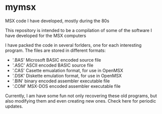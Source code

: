 # mymsx
MSX code I have developed, mostly during the 80s

This repository is intended to be a compilation of some of the software I have developed for the MSX computers

I have packed the code in several forlders, one for each interesting program. The files are stored in different formats:

- '.BAS' Microsoft BASIC encoded source file
- '.ASC' ASCII encoded BASIC source file
- '.CAS' Casette emualation format, for use in OpenMSX
- '.DSK' Diskette emulation format, for use in OpenMSX
- '.BIN' binary encoded assembler executable file
- '.COM' MSX-DOS encoded assembler executable file

Currently, I am have some fun not only recovering these old programs, but also modifying them and even creating new ones. Check here for periodic updates.
